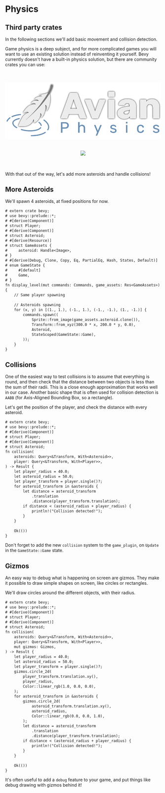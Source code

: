 # Physics

## Third party crates

In the following sections we'll add basic movement and collision detection.

Game physics is a deep subject, and for more complicated games you will want to use an existing solution instead of reinventing it yourself. Bevy currently doesn't have a built-in physics solution, but there are community crates you can use:

<p align="center">
    <br />
    <br />
    <a href="https://github.com/Jondolf/avian">
        <img src="https://raw.githubusercontent.com/Jondolf/avian/avian/assets/branding/logo.svg" />
    </a>
    <br />
    <br />
    <br />
    <a href="https://rapier.rs/">
        <img src="https://rapier.rs/img/rapier_logo_color_textpath.svg" />
    </a>
    <br />
    <br />
    <br />
</p>

With that out of the way, let's add more asteroids and handle collisions!

## More Asteroids

We'll spawn 4 asteroids, at fixed positions for now.

```rust,no_run
# extern crate bevy;
# use bevy::prelude::*;
# #[derive(Component)]
# struct Player;
# #[derive(Component)]
# struct Asteroid;
# #[derive(Resource)]
# struct GameAssets {
#     asteroid: Handle<Image>,
# }
# #[derive(Debug, Clone, Copy, Eq, PartialEq, Hash, States, Default)]
# enum GameState {
#     #[default]
#     Game,
# }
fn display_level(mut commands: Commands, game_assets: Res<GameAssets>) {
    // Same player spawning

    // Asteroids spawning
    for (x, y) in [(1., 1.), (-1., 1.), (-1., -1.), (1., -1.)] {
        commands.spawn((
            Sprite::from_image(game_assets.asteroid.clone()),
            Transform::from_xyz(300.0 * x, 200.0 * y, 0.0),
            Asteroid,
            StateScoped(GameState::Game),
        ));
    }
}
```

## Collisions

One of the easiest way to test collisions is to assume that everything is round, and then check that the distance between two objects is less than the sum of their radii. This is a close enough approximation that works well in our case. Another basic shape that is often used for collision detection is `AABB` (for Axis-Aligned Bounding Box, so a rectangle).

Let's get the position of the player, and check the distance with every asteroid.

```rust,no_run
# extern crate bevy;
# use bevy::prelude::*;
# #[derive(Component)]
# struct Player;
# #[derive(Component)]
# struct Asteroid;
fn collision(
    asteroids: Query<&Transform, With<Asteroid>>,
    player: Query<&Transform, With<Player>>,
) -> Result {
    let player_radius = 40.0;
    let asteroid_radius = 50.0;
    let player_transform = player.single()?;
    for asteroid_transform in &asteroids {
        let distance = asteroid_transform
            .translation
            .distance(player_transform.translation);
        if distance < (asteroid_radius + player_radius) {
            println!("Collision detected!");
        }
    }

    Ok(())
}
```

<div class="warning">

Don't forget to add the new `collision` system to the `game_plugin`, on `Update` in the `GameState::Game` state.

</div>

## Gizmos

An easy way to debug what is happening on screen are gizmos. They make it possible to draw simple shapes on screen, like circles or rectangles.

We'll draw circles around the different objects, with their radius.

```rust,no_run
# extern crate bevy;
# use bevy::prelude::*;
# #[derive(Component)]
# struct Player;
# #[derive(Component)]
# struct Asteroid;
fn collision(
    asteroids: Query<&Transform, With<Asteroid>>,
    player: Query<&Transform, With<Player>>,
    mut gizmos: Gizmos,
) -> Result {
    let player_radius = 40.0;
    let asteroid_radius = 50.0;
    let player_transform = player.single()?;
    gizmos.circle_2d(
        player_transform.translation.xy(),
        player_radius,
        Color::linear_rgb(1.0, 0.0, 0.0),
    );
    for asteroid_transform in &asteroids {
        gizmos.circle_2d(
            asteroid_transform.translation.xy(),
            asteroid_radius,
            Color::linear_rgb(0.0, 0.0, 1.0),
        );
        let distance = asteroid_transform
            .translation
            .distance(player_transform.translation);
        if distance < (asteroid_radius + player_radius) {
            println!("Collision detected!");
        }
    }

    Ok(())
}
```

<div class="warning">

It's often useful to add a `debug` feature to your game, and put things like debug drawing with gizmos behind it!

</div>
